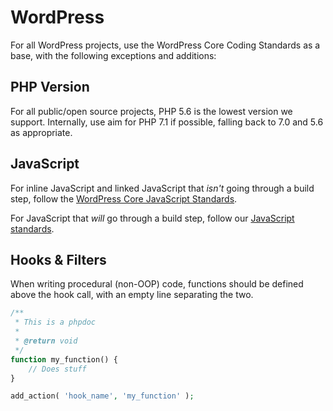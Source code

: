 # WordPress

For all WordPress projects, use the WordPress Core Coding Standards as a base, with the following exceptions and additions:

## PHP Version

For all public/open source projects, PHP 5.6 is the lowest version we support. Internally, use aim for PHP 7.1 if possible, falling back to 7.0 and 5.6 as appropriate.

## JavaScript

For inline JavaScript and linked JavaScript that _isn't_ going through a build step, follow the [WordPress Core JavaScript Standards](https://make.wordpress.org/core/handbook/best-practices/coding-standards/javascript/).

For JavaScript that _will_ go through a build step, follow our [JavaScript standards](javascript.md).

## Hooks & Filters

When writing procedural (non-OOP) code, functions should be defined above the hook call, with an empty line separating the two.

```php
/**
 * This is a phpdoc
 *
 * @return void
 */
function my_function() {
	// Does stuff
}

add_action( 'hook_name', 'my_function' );
```
